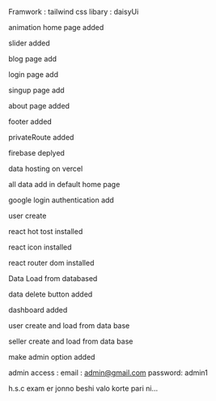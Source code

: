 Framwork : tailwind css libary : daisyUi

animation home page added

slider added

blog page add

login page add

singup page add

about page added

footer added

privateRoute added

firebase deplyed

data hosting on vercel

all data add in default home page

google login authentication add

user create

react hot tost installed

react icon installed

react router dom installed

Data Load from databased

data delete button added

dashboard added

user create and load from data base

seller create and load from data base

make admin option added




admin access : 
email : admin@gmail.com
password: admin1


h.s.c exam er jonno beshi valo korte pari ni...
